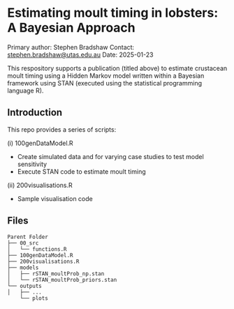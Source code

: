 # Estimating moult timing in lobsters: A Bayesian Approach

Primary author: Stephen Bradshaw
Contact: stephen.bradshaw@utas.edu.au
Date: 2025-01-23


This respository supports a publication (titled above) to estimate crustacean moult timing using a Hidden Markov model written within a Bayesian framework using STAN (executed using the statistical programming language R).


## Introduction
This repo provides a series of scripts:

(i) 100genDataModel.R 
  - Create simulated data and for varying case studies to test model sensitivity
  - Execute STAN code to estimate moult timing

(ii) 200visualisations.R
  - Sample visualisation code


## Files
```plaintext
Parent Folder
├── 00_src
│   └── functions.R
├── 100genDataModel.R
├── 200visualisations.R
├── models
│   ├── rSTAN_moultProb_np.stan
│   └── rSTAN_moultProb_priors.stan
└── outputs
│   ├── ...
    └── plots
```
